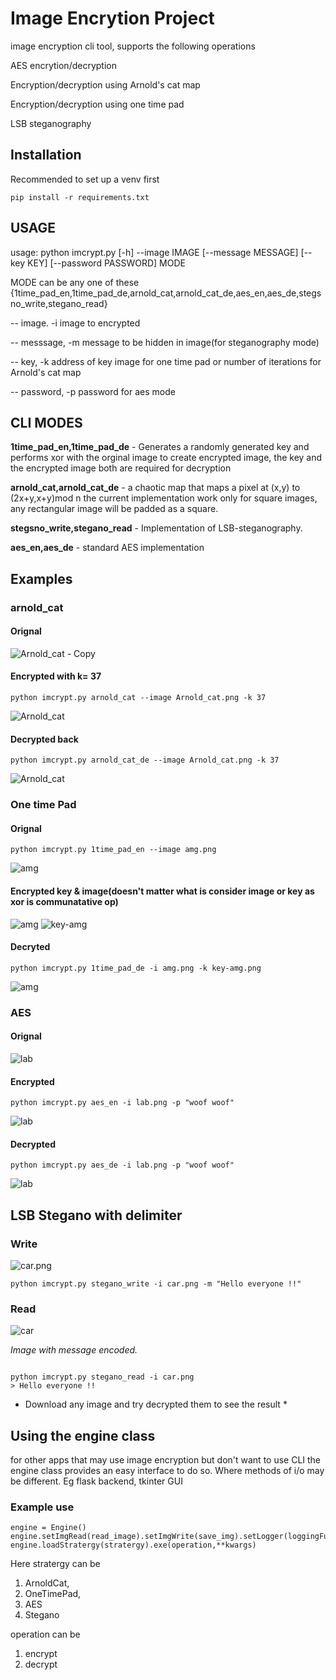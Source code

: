 # Image Encrytion Project

image encryption cli tool, supports the following operations

AES encrytion/decryption 


Encryption/decryption using Arnold's cat map


Encryption/decryption using one time pad


LSB steganography
## Installation
Recommended to set up a venv first

    pip install -r requirements.txt

## USAGE



usage: python imcrypt.py [-h] --image IMAGE [--message MESSAGE] [--key KEY]
                  [--password PASSWORD] MODE
                  
                  
MODE can be any one of these {1time_pad_en,1time_pad_de,arnold_cat,arnold_cat_de,aes_en,aes_de,stegsno_write,stegano_read}


-- image. -i image to encrypted


-- messsage, -m message to be hidden in image(for steganography mode)


-- key, -k address of key image for one time pad or number of iterations for Arnold's cat map


-- password, -p password for aes mode




## CLI MODES


**1time_pad_en,1time_pad_de** - Generates a randomly generated key and performs xor with the orginal image to create encrypted image, the key and the encrypted image both are required for decryption


**arnold_cat,arnold_cat_de** - a chaotic map that maps a pixel at (x,y) to (2x+y,x+y)mod n the current implementation work only for square images, any rectangular image will be padded as a square.


**stegsno_write,stegano_read** - Implementation of LSB-steganography.



**aes_en,aes_de** - standard AES implementation 

## Examples
### arnold_cat
#### Orignal
![Arnold_cat - Copy](https://user-images.githubusercontent.com/26710303/184945901-c5cdc47f-afc7-4d52-bc95-08ae79becb13.png)

#### Encrypted with k= 37
```
python imcrypt.py arnold_cat --image Arnold_cat.png -k 37
```
![Arnold_cat](https://user-images.githubusercontent.com/26710303/184945747-a45bc762-bcd1-4f11-9236-d124a5f65a69.png)

#### Decrypted back
```
python imcrypt.py arnold_cat_de --image Arnold_cat.png -k 37
```
![Arnold_cat](https://user-images.githubusercontent.com/26710303/184946479-6595db0c-af19-457a-be02-7dc1ecfbfe98.png)

### One time Pad
#### Orignal
```
python imcrypt.py 1time_pad_en --image amg.png
```
![amg](https://user-images.githubusercontent.com/26710303/184948449-89ab8513-478d-4a66-81f5-6ce563eb69b5.png)
#### Encrypted key & image(doesn't matter what is consider image or key as xor is communatative op)
![amg](https://user-images.githubusercontent.com/26710303/184949359-674ff2f7-04d2-4493-bd3c-d705be3fedcd.png)
![key-amg](https://user-images.githubusercontent.com/26710303/184949522-3677e8ea-767c-4da6-bba0-8ef059ffff33.png)

#### Decryted
```
python imcrypt.py 1time_pad_de -i amg.png -k key-amg.png
```
![amg](https://user-images.githubusercontent.com/26710303/184950002-b9441829-cadd-4f51-a44d-39a093867ccb.png)

### AES
#### Orignal
![lab](https://user-images.githubusercontent.com/26710303/184951940-94cf3847-2c4e-4723-8d5c-f6aec7e3ec69.png)
#### Encrypted
```
python imcrypt.py aes_en -i lab.png -p "woof woof"
```
![lab](https://user-images.githubusercontent.com/26710303/184952210-edfae96f-d7cd-40e1-b14c-83ff4aff347d.png)

#### Decrypted
```
python imcrypt.py aes_de -i lab.png -p "woof woof"
```
![lab](https://user-images.githubusercontent.com/26710303/184952557-f68bb064-a6fc-4f84-8d38-e209060bfc1f.png)

## LSB Stegano with delimiter
### Write
![car.png](https://user-images.githubusercontent.com/26710303/184948449-89ab8513-478d-4a66-81f5-6ce563eb69b5.png)

```
python imcrypt.py stegano_write -i car.png -m "Hello everyone !!"
```
### Read 
![car](https://user-images.githubusercontent.com/26710303/206098737-123ad5b4-3166-4ef8-8323-9eaeeb7529ce.png)

*Image with message encoded.*
```

python imcrypt.py stegano_read -i car.png
> Hello everyone !!
```

* Download any image and try decrypted them to see the result *


## Using the engine class
for other apps that may use image encryption but don't want to use CLI the engine class provides an easy interface to do so. Where methods of i/o may be different. Eg flask backend, tkinter GUI
### Example use
```
engine = Engine()
engine.setImgRead(read_image).setImgWrite(save_img).setLogger(loggingFun)
engine.loadStratergy(stratergy).exe(operation,**kwargs)
```
Here stratergy can be
1. ArnoldCat,
2. OneTimePad,
3. AES
4. Stegano

operation can be 
1. encrypt
2. decrypt
